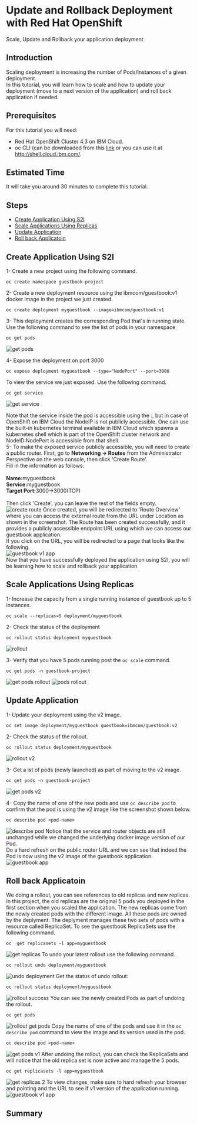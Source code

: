 # Update and Rollback Deployment with Red Hat OpenShift
Scale, Update and Rollback your application deployment
## Introduction
Scaling deployment is increasing the number of Pods/Instances of a given deployment.<br>
In this tutorial, you will learn how to scale and how to update your deployment (move to a next version of the application) and roll back application if needed.
## Prerequisites
For this tutorial you will need:
 - Red Hat OpenShift Cluster 4.3 on IBM Cloud.
- oc CLI (can be downloaded from this <a href="https://mirror.openshift.com/pub/openshift-v4/clients/oc/4.3/">link</a> or you can use it at <a href="http://shell.cloud.ibm.com/">http://shell.cloud.ibm.com/.
## Estimated Time
It will take you around 30 minutes to complete this tutorial.

## Steps
- [Create Application Using S2I](https://github.com/nerdingitout/oc-scale-update#create-application-using-s2i)
- [Scale Applications Using Replicas](https://github.com/nerdingitout/oc-scale-update#scale-applications-using-replicas)
- [Update Application](https://github.com/nerdingitout/oc-scale-update#update-application)
- [Roll back Applicatoin](https://github.com/nerdingitout/oc-scale-update#roll-back-applicatoin)

## Create Application Using S2I
1- Create a new project using the following command.<br>
```
oc create namespace guestbook-project
```
2- Create a new deployment resource using the ibmcom/guestbook:v1 docker image in the project we just created.<br>
```
oc create deployment myguestbook --image=ibmcom/guestbook:v1
```
3- This deployment creates the corresponding Pod that's in running state. Use the following command to see the list of pods in your namespace<br>
```
oc get pods
```
![get pods](https://user-images.githubusercontent.com/36239840/97298061-5534f280-186c-11eb-9dbb-982f2f1c20e0.JPG)

4- Expose the deployment on port 3000<br>
```
oc expose deployment myguestbook --type="NodePort" --port=3000
```
To view the service we just exposed. Use the following command.<br>
```
oc get service
```
![get service](https://user-images.githubusercontent.com/36239840/97298080-5d8d2d80-186c-11eb-8574-e39b2cb48105.JPG)

Note that the service inside the pod is accessible using the <Node IP>:<NodePort>, but in case of OpenShift on IBM Cloud the NodeIP is not publicly accessible. One can use the built-in kubernetes terminal available in IBM Cloud which spawns a kubernetes shell which is part of the OpenShift cluster network and NodeID:NodePort is accessible from that shell.<br>
 5- To make the exposed service publicly accessible, you will need to create a public router. First, go to <b>Networking &#8594; Routes</b> from the Administrator Perspective on the web console, then click 'Create Route'.<br>
 Fill in the information as follows:<br><br>
 <b>Name:</b>myguestbook<br>
 <b>Service:</b>myguestbook<br>
 <b>Target Port:</b>3000&#8594;3000(TCP)<br><br>
 Then click 'Create', you can leave the rest of the fields empty.
![create route](https://user-images.githubusercontent.com/36239840/97185180-3164a480-17b9-11eb-9fd3-1da5b8864c43.JPG)
Once created, you will be redirected to 'Route Overview' where you can access the external route from the URL under Location as shown in the screenshot. The Route has been created successfully, and it provides a publicly accessible endpoint URL using which we can access our guestbook application.<br>
If you click on the URL, you will be redirected to a page that looks like the following.<br>
![guestbook v1 app](https://user-images.githubusercontent.com/36239840/97298686-3edb6680-186d-11eb-8c0a-f6e7bc5ae9c4.JPG)
<br>Now that you have successfully deployed the application using S2I, you will be learning how to scale and rollback your application
## Scale Applications Using Replicas
1- Increase the capacity from a single running instance of guestbook up to 5 instances.<br>
```
oc scale --replicas=5 deployment/myguestbook
```
2- Check the status of the deployment<br>
```
oc rollout status deployment myguestbook
```
![rollout](https://user-images.githubusercontent.com/36239840/97298332-b65cc600-186c-11eb-83d4-4e3316c033b6.JPG)

3- Verify that you have 5 pods running post the ```oc scale``` command.<br>
```
oc get pods -n guestbook-project
```
![get pods rollout](https://user-images.githubusercontent.com/36239840/97298243-96c59d80-186c-11eb-8286-ef6db2cc02da.JPG)
![pods rollout](https://user-images.githubusercontent.com/36239840/97298286-aa710400-186c-11eb-92e6-3ad2b0cd848f.JPG)
## Update Application
1- Update your deployment using the v2 image.<br>
```
oc set image deployment/myguestbook guestbook=ibmcom/guestbook:v2
```
2- Check the status of the rollout.<br>
```
oc rollout status deployment/myguestbook
```
![rollout v2](https://user-images.githubusercontent.com/36239840/97298915-924db480-186d-11eb-843d-efd2f98f2a7b.JPG)

3- Get a ist of pods (newly launched) as part of moving to the v2 image.<br>
```
oc get pods -n guestbook-project
```
![get pods v2](https://user-images.githubusercontent.com/36239840/97298980-aa253880-186d-11eb-9ff1-7a0038c0f2d5.JPG)

4- Copy the name of one of the new pods and use ```oc describe pod``` to confirm that the pod is using the v2 image like the screenshot shown below.<br>
```
oc describe pod <pod-name>
```
![describe pod](https://user-images.githubusercontent.com/36239840/97299403-55ce8880-186e-11eb-8929-4c58a4fdd303.JPG)
Notice that the service and router objects are still unchanged while we changed the underlying docker image version of our Pod.<br>
Do a hard refresh on the public router URL and we can see that indeed the Pod is now using the v2 image of the guestbook application.<br>
![guestbook app](https://user-images.githubusercontent.com/36239840/97299697-cfff0d00-186e-11eb-99e8-28e0cacfafc3.JPG)
## Roll back Applicatoin
We doing a rollout, you can see references to old replicas and new replicas. In this project, the old replicas are the original 5 pods you deployed in the first section when you scaled the application. The new replicas come from the newly created pods with the different image. All these pods are owned by the deplyment. The deplyment manages these two sets of pods with a resource called ReplicaSet. To see the guestbook ReplicaSets use the following command.<br>
```
oc  get replicasets -l app=myguestbook
```
![get replicas](https://user-images.githubusercontent.com/36239840/97300667-35073280-1870-11eb-96a4-6bb7d615b87b.JPG)
To undo your latest rollout use the following command.<br>

```
oc rollout undo deployment/myguestbook
```
![undo deployment](https://user-images.githubusercontent.com/36239840/97300024-4dc31880-186f-11eb-8ea7-9f68d8840699.JPG)
Get the status of undo rollout:<br>
```
oc rollout status deployment/myguestbook
```
![rollout success](https://user-images.githubusercontent.com/36239840/97300153-7d722080-186f-11eb-874b-e887c0d0b815.JPG)
You can see the newly created Pods as part of undoing the rollout.<br>
```
oc get pods
```
![rollout get pods](https://user-images.githubusercontent.com/36239840/97300243-a0043980-186f-11eb-9743-dc8a4998b1cb.JPG)
Copy the name of one of the pods and use it in the ```oc describe pod``` command to view the image and its version used in the pod.<br>
```
oc describe pod <pod-name>
```
![get pods v1](https://user-images.githubusercontent.com/36239840/97300462-efe30080-186f-11eb-9561-209aa7c3471f.JPG)
After undoing the rollout, you can check the ReplicaSets and will notice that the old replica set is now active and manage the 5 pods.<br>
```
oc get replicasets -l app=myguestbook
```
![get replicas 2](https://user-images.githubusercontent.com/36239840/97300861-6b44b200-1870-11eb-81e8-cc8acfd710d6.JPG)
To view changes, make sure to hard refresh your browser and pointing and the URL to see if v1 version of the application running.<br>
![guestbook v1 app](https://user-images.githubusercontent.com/36239840/97300913-7e578200-1870-11eb-9e91-81050b709574.JPG)

## Summary
